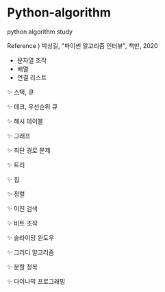# Python-algorithm
python algorithm study

Reference ) 박상길, "파이썬 알고리즘 인터뷰", 책만, 2020 

- 문자열 조작
- 배열
- 연결 리스트 

✨ 스택, 큐

✨ 데크, 우선순위 큐

✨ 해시 테이블

✨ 그래프

✨ 최단 경로 문제

✨ 트리

✨ 힙

✨ 정렬

✨ 이진 검색

✨ 비트 조작

✨ 슬라이딩 윈도우

✨ 그리디 알고리즘

✨ 분할 정복

✨ 다이나믹 프로그래밍
